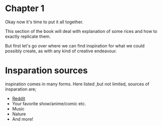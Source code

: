 # Chapter 1

Okay now it's time to put it all together.

This section of the book will deal with explanation of some rices and
how to exactly replicate them.

But first let's go over where we can find inspiration for what we could
possibly create, as with any kind of creative endeavour.

# Insparation sources

inspiration comes in many forms. Here listed ,but not limited, sources of insparation are;
* [Reddit](https://reddit.com/r/unixporn)
* Your favorite show/anime/comic etc.
* Music
* Nature
* And more!
